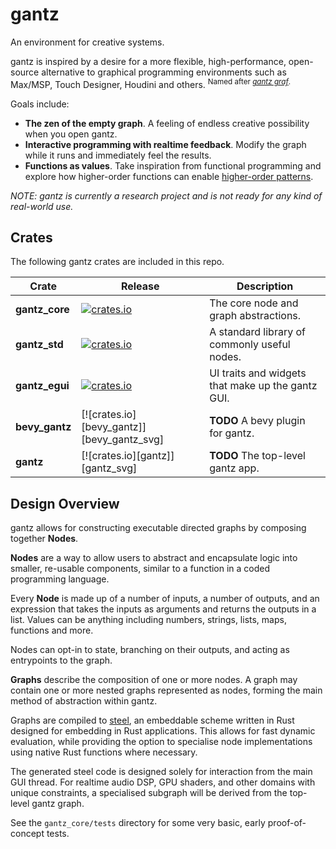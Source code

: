 # gantz

An environment for creative systems.

gantz is inspired by a desire for a more flexible, high-performance,
open-source alternative to graphical programming environments such as Max/MSP,
Touch Designer, Houdini and others. <sup>Named after [*gantz graf*][gantz_graf].</sup>

Goals include:

- **The zen of the empty graph**. A feeling of endless creative possibility
  when you open gantz.
- **Interactive programming with realtime feedback**. Modify the graph while it
  runs and immediately feel the results.
- **Functions as values**. Take inspiration from functional programming and
  explore how higher-order functions can enable [higher-order
  patterns](https://slab.org/2025/02/01/tidal-a-history-in-types/).

*NOTE: gantz is currently a research project and is not ready for any kind of
real-world use.*

## Crates

The following gantz crates are included in this repo.

| Crate | Release | Description |
|---|---|---|
| **gantz_core** | [![crates.io][gantz_core]][gantz_core_svg] | The core node and graph abstractions. |
| **gantz_std** | [![crates.io][gantz_std]][gantz_std_svg] | A standard library of commonly useful nodes. |
| **gantz_egui** | [![crates.io][gantz_egui]][gantz_egui_svg] | UI traits and widgets that make up the gantz GUI. |
| **bevy_gantz** | [![crates.io][bevy_gantz]][bevy_gantz_svg] | **TODO** A bevy plugin for gantz. |
| **gantz** | [![crates.io][gantz]][gantz_svg] | **TODO** The top-level gantz app. |

## Design Overview

gantz allows for constructing executable directed graphs by composing together
**Nodes**.

**Nodes** are a way to allow users to abstract and encapsulate logic into
smaller, re-usable components, similar to a function in a coded programming
language.

Every **Node** is made up of a number of inputs, a number of outputs, and an
expression that takes the inputs as arguments and returns the outputs in a
list. Values can be anything including numbers, strings, lists, maps,
functions and more.

Nodes can opt-in to state, branching on their outputs, and acting as
entrypoints to the graph.

**Graphs** describe the composition of one or more nodes. A graph may contain
one or more nested graphs represented as nodes, forming the main method of
abstraction within gantz.

Graphs are compiled to [steel], an embeddable scheme written in Rust designed
for embedding in Rust applications. This allows for fast dynamic evaluation,
while providing the option to specialise node implementations using native Rust
functions where necessary.

The generated steel code is designed solely for interaction from the main GUI
thread. For realtime audio DSP, GPU shaders, and other domains with unique
constraints, a specialised subgraph will be derived from the top-level gantz
graph.

See the `gantz_core/tests` directory for some very basic, early proof-of-concept
tests.

[gantz_graf]: https://youtu.be/ev3vENli7wQ
[steel]: https://github.com/mattwparas/steel
[gantz_core]: https://crates.io/crates/gantz_core
[gantz_core_svg]: https://img.shields.io/crates/v/gantz_core.svg
[gantz_std]: https://crates.io/crates/gantz_std
[gantz_std_svg]: https://img.shields.io/crates/v/gantz_std.svg
[gantz_egui]: https://crates.io/crates/gantz_egui
[gantz_egui_svg]: https://img.shields.io/crates/v/gantz_egui.svg
